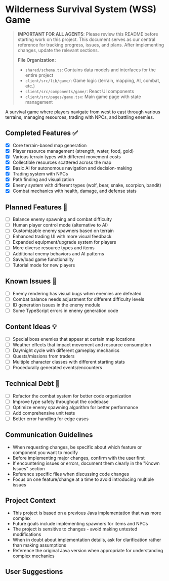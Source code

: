 # Wilderness Survival System (WSS) Game

> **IMPORTANT FOR ALL AGENTS**: Please review this README before starting work on this project. This document serves as our central reference for tracking progress, issues, and plans. After implementing changes, update the relevant sections.
>
> **File Organization:**
> - `shared/schema.ts`: Contains data models and interfaces for the entire project
> - `client/src/lib/game/`: Game logic (terrain, mapping, AI, combat, etc.)
> - `client/src/components/game/`: React UI components
> - `client/src/pages/game.tsx`: Main game page with state management

A survival game where players navigate from west to east through various terrains, managing resources, trading with NPCs, and battling enemies.

## Completed Features ✅

- [x] Core terrain-based map generation
- [x] Player resource management (strength, water, food, gold)
- [x] Various terrain types with different movement costs
- [x] Collectible resources scattered across the map
- [x] Basic AI for autonomous navigation and decision-making
- [x] Trading system with NPCs
- [x] Path finding and visualization
- [x] Enemy system with different types (wolf, bear, snake, scorpion, bandit)
- [x] Combat mechanics with health, damage, and defense stats

## Planned Features 🔄

- [ ] Balance enemy spawning and combat difficulty
- [ ] Human player control mode (alternative to AI)
- [ ] Customizable enemy spawners based on terrain
- [ ] Enhanced trading UI with more visual feedback
- [ ] Expanded equipment/upgrade system for players
- [ ] More diverse resource types and items
- [ ] Additional enemy behaviors and AI patterns
- [ ] Save/load game functionality
- [ ] Tutorial mode for new players

## Known Issues 🐛

- [ ] Enemy rendering has visual bugs when enemies are defeated
- [ ] Combat balance needs adjustment for different difficulty levels
- [ ] ID generation issues in the enemy module
- [ ] Some TypeScript errors in enemy generation code

## Content Ideas 💡

- [ ] Special boss enemies that appear at certain map locations
- [ ] Weather effects that impact movement and resource consumption
- [ ] Day/night cycle with different gameplay mechanics
- [ ] Quests/missions from traders
- [ ] Multiple character classes with different starting stats
- [ ] Procedurally generated events/encounters

## Technical Debt 🔧

- [ ] Refactor the combat system for better code organization
- [ ] Improve type safety throughout the codebase
- [ ] Optimize enemy spawning algorithm for better performance
- [ ] Add comprehensive unit tests
- [ ] Better error handling for edge cases

## Communication Guidelines

- When requesting changes, be specific about which feature or component you want to modify
- Before implementing major changes, confirm with the user first
- If encountering issues or errors, document them clearly in the "Known Issues" section
- Reference specific files when discussing code changes
- Focus on one feature/change at a time to avoid introducing multiple issues

## Project Context 

- This project is based on a previous Java implementation that was more complex
- Future goals include implementing spawners for items and NPCs
- The project is sensitive to changes - avoid making untested modifications
- When in doubt about implementation details, ask for clarification rather than making assumptions
- Reference the original Java version when appropriate for understanding complex mechanics

## User Suggestions

<!-- Add user suggestions here as they come up -->

